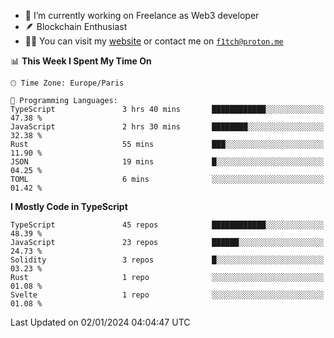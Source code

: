 - 🔭 I’m currently working on Freelance as Web3 developer
- 🪶 Blockchain Enthusiast
- 👨‍💻 You can visit my [website](https://f1tch.xyz) or contact me on [`f1tch@proton.me`](mailto:f1tch@proton.me)

<!--START_SECTION:waka-->
📊 **This Week I Spent My Time On** 

```text
🕑︎ Time Zone: Europe/Paris

💬 Programming Languages: 
TypeScript               3 hrs 40 mins       ████████████░░░░░░░░░░░░░   47.38 % 
JavaScript               2 hrs 30 mins       ████████░░░░░░░░░░░░░░░░░   32.38 % 
Rust                     55 mins             ███░░░░░░░░░░░░░░░░░░░░░░   11.90 % 
JSON                     19 mins             █░░░░░░░░░░░░░░░░░░░░░░░░   04.25 % 
TOML                     6 mins              ░░░░░░░░░░░░░░░░░░░░░░░░░   01.42 % 
```

**I Mostly Code in TypeScript** 

```text
TypeScript               45 repos            ████████████░░░░░░░░░░░░░   48.39 % 
JavaScript               23 repos            ██████░░░░░░░░░░░░░░░░░░░   24.73 % 
Solidity                 3 repos             █░░░░░░░░░░░░░░░░░░░░░░░░   03.23 % 
Rust                     1 repo              ░░░░░░░░░░░░░░░░░░░░░░░░░   01.08 % 
Svelte                   1 repo              ░░░░░░░░░░░░░░░░░░░░░░░░░   01.08 % 
```




 Last Updated on 02/01/2024 04:04:47 UTC
<!--END_SECTION:waka-->
